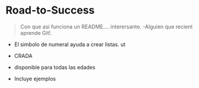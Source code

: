 # Road-to-Success

> Con que asi funciona un README....
interersante.
>-Alguien que recient aprende Git!.

* El simbolo de numeral ayuda a crear listas.
ut
* CRADA

* disponible para todas las edades

* Incluye ejemplos
